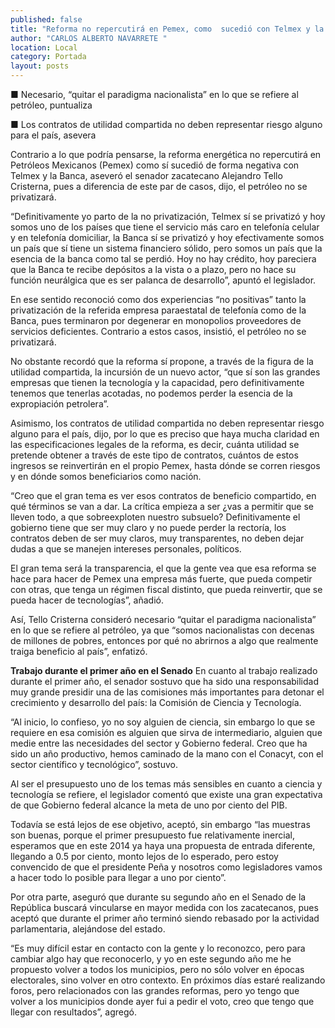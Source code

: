 ```yaml
---
published: false
title: "Reforma no repercutirá en Pemex, como  sucedió con Telmex y la Banca: Tello"
author: "CARLOS ALBERTO NAVARRETE "
location: Local
category: Portada
layout: posts
---
```


■ Necesario, “quitar el paradigma nacionalista” en lo que se refiere al petróleo, puntualiza

■ Los contratos de utilidad compartida no deben representar riesgo alguno para el país, asevera

Contrario a lo que podría pensarse, la reforma energética no repercutirá en Petróleos Mexicanos (Pemex) como sí sucedió de forma negativa con Telmex y la Banca, aseveró el senador zacatecano Alejandro Tello Cristerna, pues a diferencia de este par de casos, dijo, el petróleo no se privatizará.

“Definitivamente yo parto de la no privatización, Telmex sí se privatizó y hoy somos uno de los países que tiene el servicio más caro en telefonía celular y en telefonía domiciliar, la Banca sí se privatizó y hoy efectivamente somos un país que sí tiene un sistema financiero sólido, pero somos un país que la esencia de la banca como tal se perdió. Hoy no hay crédito, hoy pareciera que la Banca te recibe depósitos a la vista o a plazo, pero no hace su función neurálgica que es ser palanca de desarrollo”, apuntó el legislador.

En ese sentido reconoció como dos experiencias “no positivas” tanto la privatización de la referida empresa paraestatal de telefonía como de la Banca, pues terminaron por degenerar en monopolios proveedores de servicios deficientes. Contrario a estos casos, insistió, el petróleo no se privatizará.

No obstante recordó que la reforma sí propone, a través de la figura de la utilidad compartida, la incursión de un nuevo actor, “que sí son las grandes empresas que tienen la tecnología y la capacidad, pero definitivamente tenemos que tenerlas acotadas, no podemos perder la esencia de la expropiación petrolera”. 

Asimismo, los contratos de utilidad compartida no deben representar riesgo alguno para el país, dijo, por lo que es preciso que haya mucha claridad en las especificaciones legales de la reforma, es decir, cuánta utilidad se pretende obtener a través de este tipo de contratos, cuántos de estos ingresos se reinvertirán en el propio Pemex, hasta dónde se corren riesgos y en dónde somos beneficiarios como nación.

“Creo que el gran tema es ver esos contratos de beneficio compartido, en qué términos se van a dar. La crítica empieza a ser ¿vas a permitir que se lleven todo, a que sobreexploten nuestro subsuelo? Definitivamente el gobierno tiene que ser muy claro y no puede perder la rectoría, los contratos deben de ser muy claros, muy transparentes, no deben dejar dudas a que se manejen intereses personales, políticos.

El gran tema será la transparencia, el que la gente vea que esa reforma se hace para hacer de Pemex una empresa más fuerte, que pueda competir con otras, que tenga un régimen fiscal distinto, que pueda reinvertir, que se pueda hacer de tecnologías”, añadió. 

Así, Tello Cristerna consideró necesario “quitar el paradigma nacionalista” en lo que se refiere al petróleo, ya que “somos nacionalistas con decenas de millones de pobres, entonces por qué no abrirnos a algo que realmente traiga beneficio al país”, enfatizó.  


**Trabajo durante el primer 
año en el Senado**
En cuanto al trabajo realizado durante el primer año, el senador sostuvo que ha sido una responsabilidad muy grande presidir una de las comisiones más importantes para detonar el crecimiento y desarrollo  del país: la Comisión de Ciencia y Tecnología.

“Al inicio, lo confieso, yo no soy alguien de ciencia, sin embargo lo que se requiere en esa comisión es alguien que sirva de intermediario, alguien que medie entre las necesidades del sector y Gobierno federal. Creo que ha sido un año productivo, hemos caminado de la mano con el Conacyt, con el sector científico y tecnológico”, sostuvo.

Al ser el presupuesto uno de los temas más sensibles en cuanto a ciencia y tecnología se refiere, el legislador comentó que existe una gran expectativa de que Gobierno federal alcance la meta de uno por ciento del PIB.

Todavía se está lejos de ese objetivo, aceptó, sin embargo “las muestras son buenas, porque el primer presupuesto fue relativamente inercial, esperamos que en este 2014 ya haya una propuesta de entrada diferente, llegando a 0.5 por ciento, monto lejos de lo esperado, pero estoy convencido de que el presidente Peña y nosotros como legisladores vamos a hacer todo lo posible para llegar a uno por ciento”.

Por otra parte, aseguró que durante su segundo año en el Senado de la República buscará vincularse en mayor medida con los zacatecanos, pues aceptó que durante el primer año terminó siendo rebasado por la actividad parlamentaria, alejándose del estado.

“Es muy difícil estar en contacto con la gente y lo reconozco, pero para cambiar algo hay que reconocerlo, y yo en este segundo año me he propuesto volver a todos los municipios, pero no sólo volver en épocas electorales, sino volver en otro contexto. En próximos días estaré realizando foros, pero relacionados con las grandes reformas, pero yo tengo que volver a los municipios donde ayer fui a pedir el voto, creo que tengo que llegar con resultados”, agregó.
